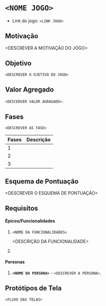 # `<NOME JOGO>`

* Link do jogo: `<LINK JOGO>`

## Motivação

<DESCREVER A MOTIVAÇÃO DO JOGO>

## Objetivo

`<DESCREVER O OJETIVO DO JOGO>`

## Valor Agregado

`<DESCERVER VALOR AGRAGADO>`.

## Fases

`<DESCREVER AS FASE>`

| Fases | Descrição |
| ----- | ----------- |
| 1     |             |
| 2     |             |
| 3     |             |

## Esquema de Pontuação

<DESCREVER O ESQUEMA DE PONTUAÇÃO>

## Requisitos

#### Épicos/Funcionalidades

1. `<NOME DA FUNCIONALIDADES>`

   <DESCRIÇÃO DA FUNCIONALIDADE>
2. 

#### Personas

1. **`<NOME DA PERSONA>`** - `<DESCREVER A PERSONA>`.

## Protótipos de Tela

`<FLUXO DAS TELAS>`
